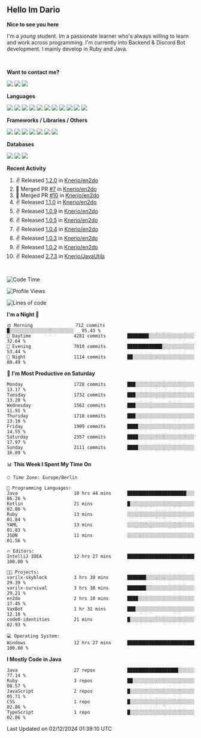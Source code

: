<h2>Hello Im Dario</h2>

**Nice to see you here**

I'm a *young* student. Im a passionate learner who's always willing to learn and work across
programming. I'm currently into Backend & Discord Bot development. I mainly develop in Ruby and Java.

<br/>

**Want to contact me?**

<a href="https://github.com/knerio"><img src="https://img.shields.io/badge/-Github-blue?style=for-the-badge&logo=github&logoColor=white"/></a> <a href="https://discord.com/users/639416958923702292"><img src="https://img.shields.io/badge/-knerio-blue?style=for-the-badge&logo=discord&logoColor=white"/></a> <a href="https://twitch.tv/dopalos_"><img src="https://img.shields.io/badge/-twitch-blue?style=for-the-badge&logo=twitch&logoColor=white"/></a>

**Languages**

<img src="https://img.shields.io/badge/-HTML-blue?style=for-the-badge&logo=html5&logoColor=white"/> <img src="https://img.shields.io/badge/-CSS-blue?style=for-the-badge&logo=CSS3&logoColor=white"/> <img src="https://img.shields.io/badge/-Javascript-blue?style=for-the-badge&logo=javascript&logoColor=white"/> <img src="https://img.shields.io/badge/-Typescript-blue?style=for-the-badge&logo=TypeScript&logoColor=white"/> <img src="https://img.shields.io/badge/-Java-blue?style=for-the-badge&logo=java&logoColor=white"/> <img src="https://img.shields.io/badge/-Kotlin-blue?style=for-the-badge&logo=kotlin&logoColor=white"/> <img src="https://img.shields.io/badge/-SQL-blue?style=for-the-badge&logo=MYSQL&logoColor=white"/> <img src="https://img.shields.io/badge/-Markdown-blue?style=for-the-badge&logo=Markdown&logoColor=white"/> <img src="https://img.shields.io/badge/-JSON-blue?style=for-the-badge&logo=JSON&logoColor=white"/> <img src="https://img.shields.io/badge/-Git-blue?style=for-the-badge&logo=Git&logoColor=white"/> <img src="https://img.shields.io/badge/-Ruby-blue?style=for-the-badge&logo=Ruby&logoColor=white"/>
<br/>

 **Frameworks / Libraries / Others**

<img src="https://img.shields.io/badge/-Bootstrap-blue?style=for-the-badge&logo=Bootstrap&logoColor=white"/> <img src="https://img.shields.io/badge/-Node.JS-blue?style=for-the-badge&logo=node.js&logoColor=white"/> <img src="https://img.shields.io/badge/-React-blue?style=for-the-badge&logo=React&logoColor=white"/> <img src="https://img.shields.io/badge/-Express-blue?style=for-the-badge&logo=Express&logoColor=white"/> <img src="https://img.shields.io/badge/-Next.Js-blue?style=for-the-badge&logo=Next.Js&logoColor=white"/> <img src="https://img.shields.io/badge/-Ruby_On_Rails-blue?style=for-the-badge&logo=ruby-on-rails&logoColor=white"/> <img src="https://img.shields.io/badge/-JDA-blue?style=for-the-badge&logo=JDA&logoColor=white"/>

**Databases**

<img src="https://img.shields.io/badge/-MongoDB-blue?style=for-the-badge&logo=mongodb&logoColor=white"/> <img src="https://img.shields.io/badge/-MariaDB-blue?style=for-the-badge&logo=MariaDB&logoColor=white"/>
<img src="https://img.shields.io/badge/-PostgreSQL-blue?style=for-the-badge&logo=PostgreSQl&logoColor=white"/>

**Recent Activity**

<!--RECENT_ACTIVITY:start-->
1. ✌️ Released [1.2.0](https://github.com/Knerio/en2do/releases/tag/1.2.0) in [Knerio/en2do](https://github.com/Knerio/en2do)<br>
2. 🎉 Merged PR [#7](https://github.com/Knerio/en2do/pull/7) in [Knerio/en2do](https://github.com/Knerio/en2do)<br>
3. 🎉 Merged PR [#10](https://github.com/Knerio/en2do/pull/10) in [Knerio/en2do](https://github.com/Knerio/en2do)<br>
4. ✌️ Released [1.1.0](https://github.com/Knerio/en2do/releases/tag/1.1.0) in [Knerio/en2do](https://github.com/Knerio/en2do)<br>
5. ✌️ Released [1.0.9](https://github.com/Knerio/en2do/releases/tag/1.0.9) in [Knerio/en2do](https://github.com/Knerio/en2do)<br>
6. ✌️ Released [1.0.5](https://github.com/Knerio/en2do/releases/tag/1.0.5) in [Knerio/en2do](https://github.com/Knerio/en2do)<br>
7. ✌️ Released [1.0.4](https://github.com/Knerio/en2do/releases/tag/1.0.4) in [Knerio/en2do](https://github.com/Knerio/en2do)<br>
8. ✌️ Released [1.0.3](https://github.com/Knerio/en2do/releases/tag/1.0.3) in [Knerio/en2do](https://github.com/Knerio/en2do)<br>
9. ✌️ Released [1.0.2](https://github.com/Knerio/en2do/releases/tag/1.0.2) in [Knerio/en2do](https://github.com/Knerio/en2do)<br>
10. ✌️ Released [2.7.3](https://github.com/Knerio/JavaUtils/releases/tag/2.7.3) in [Knerio/JavaUtils](https://github.com/Knerio/JavaUtils)<br>
<!--RECENT_ACTIVITY:end-->
 
#

<!--START_SECTION:waka-->
![Code Time](http://img.shields.io/badge/Code%20Time-616%20hrs-blue)

![Profile Views](http://img.shields.io/badge/Profile%20Views-14-blue)

![Lines of code](https://img.shields.io/badge/From%20Hello%20World%20I%27ve%20Written-653.4%20thousand%20lines%20of%20code-blue)

**I'm a Night 🦉** 

```text
🌞 Morning                712 commits         █░░░░░░░░░░░░░░░░░░░░░░░░   05.43 % 
🌆 Daytime                4281 commits        ████████░░░░░░░░░░░░░░░░░   32.64 % 
🌃 Evening                7010 commits        █████████████░░░░░░░░░░░░   53.44 % 
🌙 Night                  1114 commits        ██░░░░░░░░░░░░░░░░░░░░░░░   08.49 % 
```
📅 **I'm Most Productive on Saturday** 

```text
Monday                   1728 commits        ███░░░░░░░░░░░░░░░░░░░░░░   13.17 % 
Tuesday                  1732 commits        ███░░░░░░░░░░░░░░░░░░░░░░   13.20 % 
Wednesday                1562 commits        ███░░░░░░░░░░░░░░░░░░░░░░   11.91 % 
Thursday                 1718 commits        ███░░░░░░░░░░░░░░░░░░░░░░   13.10 % 
Friday                   1909 commits        ████░░░░░░░░░░░░░░░░░░░░░   14.55 % 
Saturday                 2357 commits        ████░░░░░░░░░░░░░░░░░░░░░   17.97 % 
Sunday                   2111 commits        ████░░░░░░░░░░░░░░░░░░░░░   16.09 % 
```


📊 **This Week I Spent My Time On** 

```text
🕑︎ Time Zone: Europe/Berlin

💬 Programming Languages: 
Java                     10 hrs 44 mins      ██████████████████████░░░   86.26 % 
Kotlin                   21 mins             █░░░░░░░░░░░░░░░░░░░░░░░░   02.86 % 
Ruby                     13 mins             ░░░░░░░░░░░░░░░░░░░░░░░░░   01.84 % 
YAML                     13 mins             ░░░░░░░░░░░░░░░░░░░░░░░░░   01.83 % 
JSON                     11 mins             ░░░░░░░░░░░░░░░░░░░░░░░░░   01.56 % 

🔥 Editors: 
IntelliJ IDEA            12 hrs 27 mins      █████████████████████████   100.00 % 

🐱‍💻 Projects: 
varilx-skyblock          3 hrs 39 mins       ███████░░░░░░░░░░░░░░░░░░   29.39 % 
varilx-survival          3 hrs 38 mins       ███████░░░░░░░░░░░░░░░░░░   29.21 % 
en2do                    2 hrs 10 mins       ████░░░░░░░░░░░░░░░░░░░░░   17.45 % 
VaxBot                   1 hr 31 mins        ███░░░░░░░░░░░░░░░░░░░░░░   12.18 % 
code0-identities         21 mins             █░░░░░░░░░░░░░░░░░░░░░░░░   02.93 % 

💻 Operating System: 
Windows                  12 hrs 27 mins      █████████████████████████   100.00 % 
```

**I Mostly Code in Java** 

```text
Java                     27 repos            ███████████████████░░░░░░   77.14 % 
Ruby                     3 repos             ██░░░░░░░░░░░░░░░░░░░░░░░   08.57 % 
JavaScript               2 repos             █░░░░░░░░░░░░░░░░░░░░░░░░   05.71 % 
CSS                      1 repo              █░░░░░░░░░░░░░░░░░░░░░░░░   02.86 % 
TypeScript               1 repo              █░░░░░░░░░░░░░░░░░░░░░░░░   02.86 % 
```




 Last Updated on 02/12/2024 01:39:10 UTC
<!--END_SECTION:waka-->

